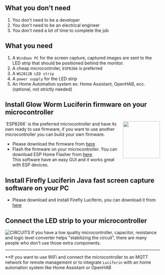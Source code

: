 ## What you don't need
1) You don't need to be a developer
2) You don't need to be an electrical engineer
3) You don't need a lot of time to complete the job

## What you need
1) A `Windows PC` for the screen capture, captured images are sent to the LED strip that should be positioned behind the monitor.
2) A cheap microcontroler, `ESP8266` is preferred
3) A `WS2812B LED strip`
4) A `power supply` for the LED strip
5) An Home Automation system ex: Home Assistant, OpenHAB, ecc. (optional, not strictly needed)

## Install Glow Worm Luciferin firmware on your microcontroller
<img align="right" width="120" src="https://www.wemos.cc/en/latest/_images/d1_mini_v3.1.0_1_16x16.jpg">
`ESP8266` is the preferred microcontroller and have its own ready to use firmware, if you want to use another microcontroller you can build your own firmware.


- Please download the firmware from [here](https://github.com/sblantipodi/glow_worm_luciferin/releases)
- Flash the firmware on your microcontroller. You can download ESP Home Flasher from [here](https://github.com/esphome/esphome-flasher/releases).  
This software have an easy GUI and it works great with ESP devices.

## Install Firefly Luciferin Java fast screen capture software on your PC
- Please download and install Firefly Luciferin, you can download it from [here](https://github.com/sblantipodi/firefly_luciferin/releases)

## Connect the LED strip to your microcontroller

![CIRCUITS](https://github.com/sblantipodi/pc_ambilight/blob/master/data/img/ambilight_bb.png)
If you have a low quality microcontroller, capacitor, resistance and logic level converter helps "stabilizing the circuit", there are many people who don't use those extra components.


-----
**If you want to use WiFi and connect the microcontroller to an MQTT network for remote management or to integrate `Luciferin` with an home automation system like Home Assistant or OpenHAB
